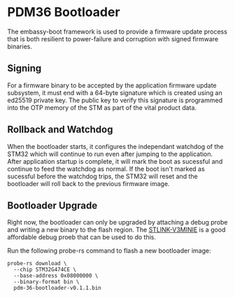 # PDM36 Bootloader

The embassy-boot framework is used to provide a firmware update process that is both resilient to power-failure and corruption with signed firmware binaries.

## Signing

For a firmware binary to be accepted by the application firmware update subsystem, it must end with a 64-byte signature which is created using an ed25519 private key. The public key to verify this signature is programmed into the OTP memory of the STM as part of the vital product data.

## Rollback and Watchdog

When the bootloader starts, it configures the independant watchdog of the STM32 which will continue to run even after jumping to the application. After application startup is complete, it will mark the boot as sucessful and continue to feed the watchdog as normal. If the boot isn't marked as sucessful before the watchdog trips, the STM32 will reset and the bootloader will roll back to the previous firmware image.

## Bootloader Upgrade

Right now, the bootloader can only be upgraded by attaching a debug probe and writing a new binary to the flash region. The [STLINK-V3MINIE](https://www.st.com/en/development-tools/stlink-v3minie.html) is a good affordable debug proeb that can be used to do this.

Run the following probe-rs command to flash a new bootloader image:

```shell
probe-rs download \
  --chip STM32G474CE \
  --base-address 0x08000000 \
  --binary-format bin \
  pdm-36-bootloader-v0.1.1.bin
```
